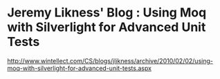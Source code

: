 <!--
id: 436903460
link: http://kevinisom.info/post/436903460/jeremy-likness-blog-using-moq-with-silverlight-for
slug: jeremy-likness-blog-using-moq-with-silverlight-for
date: Wed Mar 10 2010 03:38:40 GMT+1300 (NZDT)
raw: {"blog_name":"kevinisom","id":436903460,"post_url":"http://kevinisom.info/post/436903460/jeremy-likness-blog-using-moq-with-silverlight-for","slug":"jeremy-likness-blog-using-moq-with-silverlight-for","type":"link","date":"2010-03-09 14:38:40 GMT","timestamp":1268145520,"state":"published","format":"html","reblog_key":"fSUrg4vX","tags":[],"short_url":"http://tmblr.co/Zw68YyQ2fua","highlighted":[],"feed_item":"http://www.wintellect.com/CS/blogs/jlikness/archive/2010/02/02/using-moq-with-silverlight-for-advanced-unit-tests.aspx","from_feed_id":"650234","note_count":0,"title":"Jeremy Likness' Blog : Using Moq with Silverlight for Advanced Unit Tests","url":"http://www.wintellect.com/CS/blogs/jlikness/archive/2010/02/02/using-moq-with-silverlight-for-advanced-unit-tests.aspx","description":""}
publish: 2010-03-010
tags: 
title: Jeremy Likness' Blog : Using Moq with Silverlight for Advanced Unit Tests
-->


Jeremy Likness' Blog : Using Moq with Silverlight for Advanced Unit Tests
=========================================================================

<http://www.wintellect.com/CS/blogs/jlikness/archive/2010/02/02/using-moq-with-silverlight-for-advanced-unit-tests.aspx>

